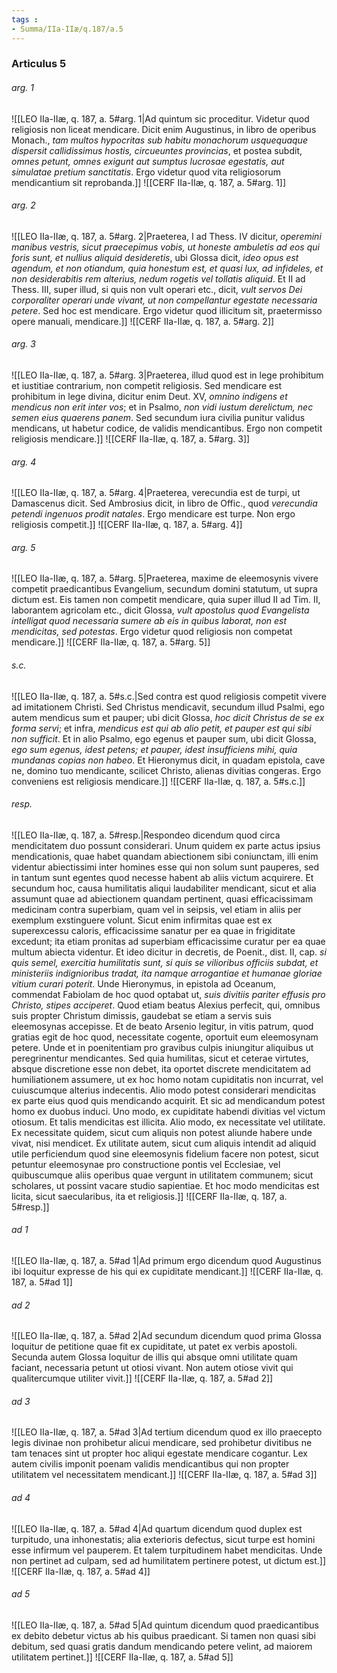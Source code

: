 ```yaml
---
tags : 
- Summa/IIa-IIæ/q.187/a.5
---
```


### Articulus 5

###### arg. 1
![[LEO IIa-IIæ, q. 187, a. 5#arg. 1|Ad quintum sic proceditur. Videtur quod religiosis non liceat mendicare. Dicit enim Augustinus, in libro de operibus Monach., *tam multos hypocritas sub habitu monachorum usquequaque dispersit callidissimus hostis, circueuntes provincias*, et postea subdit, *omnes petunt, omnes exigunt aut sumptus lucrosae egestatis, aut simulatae pretium sanctitatis*. Ergo videtur quod vita religiosorum mendicantium sit reprobanda.]]
![[CERF IIa-IIæ, q. 187, a. 5#arg. 1]]

###### arg. 2
![[LEO IIa-IIæ, q. 187, a. 5#arg. 2|Praeterea, I ad Thess. IV dicitur, *operemini manibus vestris, sicut praecepimus vobis, ut honeste ambuletis ad eos qui foris sunt, et nullius aliquid desideretis*, ubi Glossa dicit, *ideo opus est agendum, et non otiandum, quia honestum est, et quasi lux, ad infideles, et non desiderabitis rem alterius, nedum rogetis vel tollatis aliquid*. Et II ad Thess. III, super illud, si quis non vult operari etc., dicit, *vult servos Dei corporaliter operari unde vivant, ut non compellantur egestate necessaria petere*. Sed hoc est mendicare. Ergo videtur quod illicitum sit, praetermisso opere manuali, mendicare.]]
![[CERF IIa-IIæ, q. 187, a. 5#arg. 2]]

###### arg. 3
![[LEO IIa-IIæ, q. 187, a. 5#arg. 3|Praeterea, illud quod est in lege prohibitum et iustitiae contrarium, non competit religiosis. Sed mendicare est prohibitum in lege divina, dicitur enim Deut. XV, *omnino indigens et mendicus non erit inter vos*; et in Psalmo, *non vidi iustum derelictum, nec semen eius quaerens panem*. Sed secundum iura civilia punitur validus mendicans, ut habetur codice, de validis mendicantibus. Ergo non competit religiosis mendicare.]]
![[CERF IIa-IIæ, q. 187, a. 5#arg. 3]]

###### arg. 4
![[LEO IIa-IIæ, q. 187, a. 5#arg. 4|Praeterea, verecundia est de turpi, ut Damascenus dicit. Sed Ambrosius dicit, in libro de Offic., quod *verecundia petendi ingenuos prodit natales*. Ergo mendicare est turpe. Non ergo religiosis competit.]]
![[CERF IIa-IIæ, q. 187, a. 5#arg. 4]]

###### arg. 5
![[LEO IIa-IIæ, q. 187, a. 5#arg. 5|Praeterea, maxime de eleemosynis vivere competit praedicantibus Evangelium, secundum domini statutum, ut supra dictum est. Eis tamen non competit mendicare, quia super illud II ad Tim. II, laborantem agricolam etc., dicit Glossa, *vult apostolus quod Evangelista intelligat quod necessaria sumere ab eis in quibus laborat, non est mendicitas, sed potestas*. Ergo videtur quod religiosis non competat mendicare.]]
![[CERF IIa-IIæ, q. 187, a. 5#arg. 5]]

###### s.c.
![[LEO IIa-IIæ, q. 187, a. 5#s.c.|Sed contra est quod religiosis competit vivere ad imitationem Christi. Sed Christus mendicavit, secundum illud Psalmi, ego autem mendicus sum et pauper; ubi dicit Glossa, *hoc dicit Christus de se ex forma servi*; et infra, *mendicus est qui ab alio petit, et pauper est qui sibi non sufficit*. Et in alio Psalmo, ego egenus et pauper sum, ubi dicit Glossa, *ego sum egenus, idest petens; et pauper, idest insufficiens mihi, quia mundanas copias non habeo*. Et Hieronymus dicit, in quadam epistola, cave ne, domino tuo mendicante, scilicet Christo, alienas divitias congeras. Ergo conveniens est religiosis mendicare.]]
![[CERF IIa-IIæ, q. 187, a. 5#s.c.]]

###### resp.
![[LEO IIa-IIæ, q. 187, a. 5#resp.|Respondeo dicendum quod circa mendicitatem duo possunt considerari. Unum quidem ex parte actus ipsius mendicationis, quae habet quandam abiectionem sibi coniunctam, illi enim videntur abiectissimi inter homines esse qui non solum sunt pauperes, sed in tantum sunt egentes quod necesse habent ab aliis victum acquirere. Et secundum hoc, causa humilitatis aliqui laudabiliter mendicant, sicut et alia assumunt quae ad abiectionem quandam pertinent, quasi efficacissimam medicinam contra superbiam, quam vel in seipsis, vel etiam in aliis per exemplum exstinguere volunt. Sicut enim infirmitas quae est ex superexcessu caloris, efficacissime sanatur per ea quae in frigiditate excedunt; ita etiam pronitas ad superbiam efficacissime curatur per ea quae multum abiecta videntur. Et ideo dicitur in decretis, de Poenit., dist. II, cap. *si quis semel, exercitia humilitatis sunt, si quis se vilioribus officiis subdat, et ministeriis indignioribus tradat, ita namque arrogantiae et humanae gloriae vitium curari poterit*. Unde Hieronymus, in epistola ad Oceanum, commendat Fabiolam de hoc quod optabat ut, *suis divitiis pariter effusis pro Christo, stipes acciperet*. Quod etiam beatus Alexius perfecit, qui, omnibus suis propter Christum dimissis, gaudebat se etiam a servis suis eleemosynas accepisse. Et de beato Arsenio legitur, in vitis patrum, quod gratias egit de hoc quod, necessitate cogente, oportuit eum eleemosynam petere. Unde et in poenitentiam pro gravibus culpis iniungitur aliquibus ut peregrinentur mendicantes. Sed quia humilitas, sicut et ceterae virtutes, absque discretione esse non debet, ita oportet discrete mendicitatem ad humiliationem assumere, ut ex hoc homo notam cupiditatis non incurrat, vel cuiuscumque alterius indecentis. Alio modo potest considerari mendicitas ex parte eius quod quis mendicando acquirit. Et sic ad mendicandum potest homo ex duobus induci. Uno modo, ex cupiditate habendi divitias vel victum otiosum. Et talis mendicitas est illicita. Alio modo, ex necessitate vel utilitate. Ex necessitate quidem, sicut cum aliquis non potest aliunde habere unde vivat, nisi mendicet. Ex utilitate autem, sicut cum aliquis intendit ad aliquid utile perficiendum quod sine eleemosynis fidelium facere non potest, sicut petuntur eleemosynae pro constructione pontis vel Ecclesiae, vel quibuscumque aliis operibus quae vergunt in utilitatem communem; sicut scholares, ut possint vacare studio sapientiae. Et hoc modo mendicitas est licita, sicut saecularibus, ita et religiosis.]]
![[CERF IIa-IIæ, q. 187, a. 5#resp.]]

###### ad 1
![[LEO IIa-IIæ, q. 187, a. 5#ad 1|Ad primum ergo dicendum quod Augustinus ibi loquitur expresse de his qui ex cupiditate mendicant.]]
![[CERF IIa-IIæ, q. 187, a. 5#ad 1]]

###### ad 2
![[LEO IIa-IIæ, q. 187, a. 5#ad 2|Ad secundum dicendum quod prima Glossa loquitur de petitione quae fit ex cupiditate, ut patet ex verbis apostoli. Secunda autem Glossa loquitur de illis qui absque omni utilitate quam faciant, necessaria petunt ut otiosi vivant. Non autem otiose vivit qui qualitercumque utiliter vivit.]]
![[CERF IIa-IIæ, q. 187, a. 5#ad 2]]

###### ad 3
![[LEO IIa-IIæ, q. 187, a. 5#ad 3|Ad tertium dicendum quod ex illo praecepto legis divinae non prohibetur alicui mendicare, sed prohibetur divitibus ne tam tenaces sint ut propter hoc aliqui egestate mendicare cogantur. Lex autem civilis imponit poenam validis mendicantibus qui non propter utilitatem vel necessitatem mendicant.]]
![[CERF IIa-IIæ, q. 187, a. 5#ad 3]]

###### ad 4
![[LEO IIa-IIæ, q. 187, a. 5#ad 4|Ad quartum dicendum quod duplex est turpitudo, una inhonestatis; alia exterioris defectus, sicut turpe est homini esse infirmum vel pauperem. Et talem turpitudinem habet mendicitas. Unde non pertinet ad culpam, sed ad humilitatem pertinere potest, ut dictum est.]]
![[CERF IIa-IIæ, q. 187, a. 5#ad 4]]

###### ad 5
![[LEO IIa-IIæ, q. 187, a. 5#ad 5|Ad quintum dicendum quod praedicantibus ex debito debetur victus ab his quibus praedicant. Si tamen non quasi sibi debitum, sed quasi gratis dandum mendicando petere velint, ad maiorem utilitatem pertinet.]]
![[CERF IIa-IIæ, q. 187, a. 5#ad 5]]

